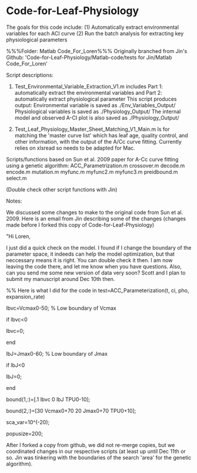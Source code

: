 Code-for-Leaf-Physiology
========================

The goals for this code include:
(1) Automatically extract environmental variables for each ACI curve
(2) Run the batch analysis for extracting key physiological parameters

%%%Folder: Matlab Code_For_Loren%%%
Originally branched from Jin's Github:
'Code-for-Leaf-Physiology/Matlab-code/tests for Jin/Matlab Code_For_Loren'

Script descriptions:

1) Test_Environmental_Variable_Extraction_V1.m
includes Part 1: automatically extract the environmental variables and Part 2: automatically extract physiological parameter
This script produces output:
Environmental variable is saved as ./Env_Variables_Output/
Physiological variables is saved as ./Physiology_Output/
The internal model and observed A-CI plot is also saved as ./Physiology_Output/

2) Test_Leaf_Physiology_Master_Sheet_Matching_V1_Main.m
Is for matching the 'master curve list' which has leaf age, quality control, and other
information, with the output of the A/Cc curve fitting.  Currently relies on xlsread so
needs to be adapted for Mac.

Scripts/functions based on Sun et al. 2009 paper for A-Cc curve fitting using a genetic
algorithm:
ACC_Parametrization.m
crossover.m
decode.m
encode.m
mutation.m
myfunc.m
myfunc2.m
myfunc3.m
preidbound.m
select.m

(Double check other script functions with Jin)

Notes:

We discussed some changes to make to the original code from Sun et al. 2009.  Here is an email
from Jin describing some of the changes (changes made before I forked this copy of 
Code-for-Leaf-Physiology)

"Hi Loren,

I just did a quick check on the model. I found if I change the boundary of the parameter space, it indeeds can help the model optimization, but that neccessary means it is right. You can double check it then. 
I am now leaving the code there, and let me know when you have questions.
Also, can you send me some new version of data very soon? Scott and I plan to submit my manuscript around Dec 10th then.

%% Here is what I did for the code in
test=ACC_Parameterization(t, ci, pho, expansion_rate)


lbvc=Vcmax0-50; % Low boundary of Vcmax

if lbvc<0

lbvc=0;

end

lbJ=Jmax0-60; % Low boundary of Jmax

if lbJ<0

lbJ=0;

end

bound(1,:)=[.1 lbvc 0 lbJ TPU0-10];

bound(2,:)=[30 Vcmax0+70 20 Jmax0+70 TPU0+10];

sca_var=10^(-20);

popusize=200;

After I forked a copy from github, we did not re-merge copies, but we coordinated changes in our respective scripts (at least up
until Dec 11th or so.  Jin was tinkering with the boundaries of the search 'area' for the genetic algorithm).
